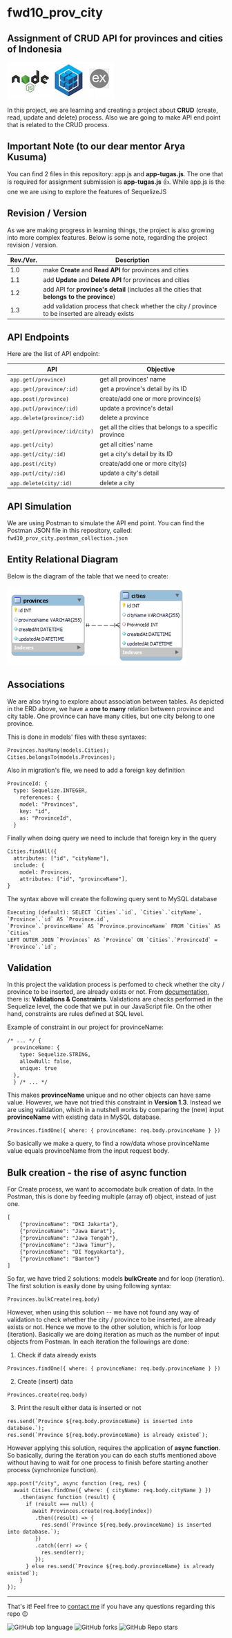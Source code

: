 # fwd10_prov_city
## Assignment of CRUD API for provinces and cities of Indonesia

![poweredBy](dev.png)

In this project, we are learning and creating a project about **CRUD** (create, read, update and delete) process.
Also we are going to make API end point that is related to the CRUD process.

## Important Note (to our dear mentor Arya Kusuma)
You can find 2 files in this repository: app.js and **app-tugas.js**. The one that is required for assignment submission is **app-tugas.js** 👍.
While app.js is the one we are using to explore the features of SequelizeJS

## Revision / Version
As we are making progress in learning things, the project is also growing into more complex features.
Below is some note, regarding the project revision / version.

| Rev./Ver. | Description |
| --- | --- |
| 1.0 | make **Create** and **Read API** for provinces and cities |
| 1.1 | add **Update** and **Delete API** for provinces and cities |
| 1.2 | add API for **province's detail** (includes all the cities that **belongs to the province**) |
| 1.3 | add validation process that check whether the city / province to be inserted are already exists |

## API Endpoints
Here are the list of API endpoint:

| API | Objective |
| --- | --- |
| `app.get(/province)` | get all provinces' name |
| `app.get(/province/:id)` | get a province's detail by its ID |
| `app.post(/province)` | create/add one or more province(s) |
| `app.put(/province/:id)` | update a province's detail |
| `app.delete(province/:id)` | delete a province |
| `app.get(/province/:id/city)` | get all the cities that belongs to a specific province |
| `app.get(/city)` | get all cities' name |
| `app.get(/city/:id)` | get a city's detail by its ID |
| `app.post(/city)` | create/add one or more city(s) |
| `app.put(/city/:id)` | update a city's detail |
| `app.delete(city/:id)` | delete a city |

## API Simulation
We are using Postman to simulate the API end point. You can find the Postman JSON file in this repository, called:
`fwd10_prov_city.postman_collection.json`

## Entity Relational Diagram 
Below is the diagram of the table that we need to create:

![ERD_province_city](ERD.png)

## Associations
We are also trying to explore about association between tables. As depicted in the ERD above, we have a **one to many** relation between province and city table.
One province can have many cities, but one city belong to one province.

This is done in models' files with these syntaxes:
```
Provinces.hasMany(models.Cities);
Cities.belongsTo(models.Provinces);
```
Also in migration's file, we need to add a foreign key definition
```
ProvinceId: {
  type: Sequelize.INTEGER,
    references: {
    model: "Provinces",
    key: "id",
    as: "ProvinceId",
  }
```
Finally when doing query we need to include that foreign key in the query
```
Cities.findAll({
  attributes: ["id", "cityName"],
  include: {
    model: Provinces,
    attributes: ["id", "provinceName"],
}
```
The syntax above will create the following query sent to MySQL database
```
Executing (default): SELECT `Cities`.`id`, `Cities`.`cityName`, `Province`.`id` AS `Province.id`, 
`Province`.`provinceName` AS `Province.provinceName` FROM `Cities` AS `Cities` 
LEFT OUTER JOIN `Provinces` AS `Province` ON `Cities`.`ProvinceId` = `Province`.`id`;
```

## Validation
In this project the validation process is perfomed to check whether the city / province to be inserted, are already exists or not. From [documentation](https://sequelize.org/docs/v7/core-concepts/validations-and-constraints/), there is: **Validations & Constraints**. Validations are checks performed in the Sequelize level, the code that we put in our JavaScript file. On the other hand, constraints are rules defined at SQL level. 

Example of constraint in our project for provinceName: 
```
/* ... */ {
  provinceName: {
    type: Sequelize.STRING,
    allowNull: false,
    unique: true
  },
  } /* ... */
```
This makes **provinceName** unique and no other objects can have same value. However, we have not tried this constraint in **Version 1.3**. Instead we are using validation, which in a nutshell works by comparing the (new) input **provinceName** with existing data in MySQL database.
```
Provinces.findOne({ where: { provinceName: req.body.provinceName } })
```
So basically we make a query, to find a row/data whose provinceName value equals provinceName from the input request body.

## Bulk creation - the rise of async function
For Create process, we want to accomodate bulk creation of data. In the Postman, this is done by feeding multiple (array of) object, instead of just one.
```
[
	{"provinceName": "DKI Jakarta"},
	{"provinceName": "Jawa Barat"},
	{"provinceName": "Jawa Tengah"},
	{"provinceName": "Jawa Timur"},
	{"provinceName": "DI Yogyakarta"},
	{"provinceName": "Banten"}
]
```
So far, we have tried 2 solutions: models **bulkCreate** and for loop (iteration).
The first solution is easily done by using following syntax:
```
Provinces.bulkCreate(req.body)
```
However, when using this solution -- we have not found any way of validation to check whether the city / province to be inserted, are already exists or not.
Hence we move to the other solution, which is for loop (iteration). Basically we are doing iteration as much as the number of input objects from Postman. In each iteration the followings are done:
1. Check if data already exists 
```
Provinces.findOne({ where: { provinceName: req.body.provinceName } })
```
2. Create (insert) data
```
Provinces.create(req.body)
```
3. Print the result either data is inserted or not
```
res.send(`Province ${req.body.provinceName} is inserted into database.`);
res.send(`Province ${req.body.provinceName} is already existed`);
```

However applying this solution, requires the application of **async function**. So basically, during the iteration you can do each stuffs mentioned above without having to wait for one process to finish before starting another process (synchronize function).
```
app.post("/city", async function (req, res) {
  await Cities.findOne({ where: { cityName: req.body.cityName } })
    .then(async function (result) {
      if (result === null) {
        await Provinces.create(req.body[index])
         .then((result) => {
           res.send(`Province ${req.body.provinceName} is inserted into database.`);
         })
         .catch((err) => {
           res.send(err);
         });
      } else res.send(`Province ${req.body.provinceName} is already existed`);
    }
});
```

***

That's it! Feel free to [contact me](mailto:taufan2922@gmail.com?subject=[GitHub]%20fwd10_province_city) if you have any questions regarding this repo 😉

![GitHub top language](https://img.shields.io/github/languages/top/taufan2922/fwd10_prov_city?color=yellow)
![GitHub forks](https://img.shields.io/github/forks/taufan2922/fwd10_prov_city?style=social)
![GitHub Repo stars](https://img.shields.io/github/stars/taufan2922/fwd10_prov_city?style=social)
